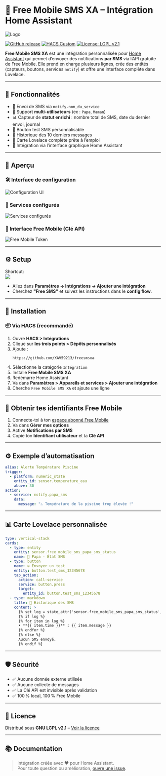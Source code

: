 # 📨 Free Mobile SMS XA – Intégration Home Assistant

![Logo](./images/logo.png)

[![GitHub release](https://img.shields.io/github/v/release/XAV59213/freesmsxa)](https://github.com/XAV59213/freesmsxa/releases)
[![HACS Custom](https://img.shields.io/badge/HACS-Custom-orange.svg?logo=home-assistant)](https://hacs.xyz/)
[![License: LGPL v2.1](https://img.shields.io/badge/License-LGPL%20v2.1-blue.svg)](./LICENSE)

**Free Mobile SMS XA** est une intégration personnalisée pour [Home Assistant](https://www.home-assistant.io/) qui permet d’envoyer des notifications **par SMS** via l’API gratuite de Free Mobile. Elle prend en charge plusieurs lignes, crée des entités (capteurs, boutons, services `notify`) et offre une interface complète dans Lovelace.

---

## 🔧 Fonctionnalités

- 🔔 Envoi de SMS via `notify.nom_du_service`
- 👥 Support **multi-utilisateurs** (ex : `Papa`, `Maman`)
- 📊 Capteur de **statut enrichi** : nombre total de SMS, date du dernier envoi, journal
- 🔘 Bouton test SMS personnalisable
- 🧾 Historique des 10 derniers messages
- 🎨 Carte Lovelace complète prête à l’emploi
- 🧩 Intégration via l’interface graphique Home Assistant

---

## 📸 Aperçu

### 🛠 Interface de configuration

![Configuration UI](./images/Capture%20d’écran%20du%202025-05-02%2011-11-45.png)

### 🧩 Services configurés

![Services configurés](./images/Capture%20d’écran%20du%202025-05-02%2011-12-06.png)

### 🔑 Interface Free Mobile (Clé API)

![Free Mobile Token](./images/token.png)

---

## ⚙️ Setup

Shortcut:  
[![](https://my.home-assistant.io/badges/config_flow_start.svg)](https://my.home-assistant.io/redirect/config_flow_start/?domain=freesmsxa)  

- Allez dans **Paramètres -> Intégrations -> Ajouter une intégration**  
- Cherchez **"Free SMS"** et suivez les instructions dans le **config flow**.  

---

## 🧰 Installation

### 📦 Via HACS (recommandé)

1. Ouvre **HACS > Intégrations**
2. Clique sur **les trois points > Dépôts personnalisés**
3. Ajoute :  
   ```
   https://github.com/XAV59213/freesmsxa
   ```
4. Sélectionne la catégorie `Intégration`
5. Installe **Free Mobile SMS XA**
6. Redémarre Home Assistant
7. Va dans **Paramètres > Appareils et services > Ajouter une intégration**
8. Cherche `Free Mobile SMS XA` et ajoute une ligne

---

## 🔐 Obtenir tes identifiants Free Mobile

1. Connecte-toi à ton [espace abonné Free Mobile](https://mobile.free.fr/moncompte)
2. Va dans **Gérer mes options**
3. Active **Notifications par SMS**
4. Copie ton **Identifiant utilisateur** et ta **Clé API**

---

## ⚙️ Exemple d’automatisation

```yaml
alias: Alerte Température Piscine
trigger:
  - platform: numeric_state
    entity_id: sensor.temperature_eau
    above: 30
action:
  - service: notify.papa_sms
    data:
      message: "⚠️ Température de la piscine trop élevée !"
```

---

## 📊 Carte Lovelace personnalisée

```yaml
type: vertical-stack
cards:
  - type: entity
    entity: sensor.free_mobile_sms_papa_sms_status
    name: 📲 Papa - État SMS
  - type: button
    name: ✉️ Envoyer un test
    entity: button.test_sms_12345678
    tap_action:
      action: call-service
      service: button.press
      target:
        entity_id: button.test_sms_12345678
  - type: markdown
    title: 📝 Historique des SMS
    content: >
      {% set log = state_attr('sensor.free_mobile_sms_papa_sms_status', 'sms_log') %}
      {% if log %}
      {% for item in log %}
      • **{{ item.time }}** : {{ item.message }}
      {% endfor %}
      {% else %}
      Aucun SMS envoyé.
      {% endif %}
```

---

## 🛡️ Sécurité

- ✅ Aucune donnée externe utilisée
- ✅ Aucune collecte de messages
- ✅ La Clé API est invisible après validation
- ✅ 100 % local, 100 % Free Mobile

---

## 🧾 Licence

Distribué sous **GNU LGPL v2.1** – [Voir la licence](./LICENSE)

---

## 📚 Documentation

> Intégration créée avec ❤️ pour Home Assistant.  
> Pour toute question ou amélioration, [ouvre une issue](https://github.com/XAV59213/freesmsxa/issues).
